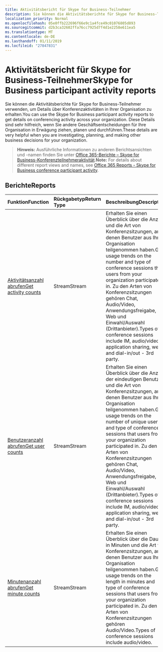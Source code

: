 ```yaml
---
title: Aktivitätsbericht für Skype for Business-Teilnehmer
description: Sie können die Aktivitätsberichte für Skype for Business-Teilnehmer verwenden, um Details über Konferenzaktivitäten in Ihrer Organisation zu erhalten. Diese Details sind sehr hilfreich, wenn Sie andere Geschäftsentscheidungen für Ihre Organisation in Erwägung ziehen, planen und durchführen.
localization_priority: Normal
ms.openlocfilehash: 05e0ffb222696f66e9c1a4fce49c01076805d893
ms.sourcegitcommit: d2b3ca32602ffa76cc7925d7f4d1e2258e611ea5
ms.translationtype: MT
ms.contentlocale: de-DE
ms.lasthandoff: 01/11/2019
ms.locfileid: "27847831"
---
```

# <a name="skype-for-business-participant-activity-reports"></a><span data-ttu-id="dd15e-104">Aktivitätsbericht für Skype for Business-Teilnehmer</span><span class="sxs-lookup"><span data-stu-id="dd15e-104">Skype for Business participant activity reports</span></span>

<span data-ttu-id="dd15e-105">Sie können die Aktivitätsberichte für Skype for Business-Teilnehmer verwenden, um Details über Konferenzaktivitäten in Ihrer Organisation zu erhalten.</span><span class="sxs-lookup"><span data-stu-id="dd15e-105">You can use the Skype for Business participant activity reports to get details on conferencing activity across your organization.</span></span> <span data-ttu-id="dd15e-106">Diese Details sind sehr hilfreich, wenn Sie andere Geschäftsentscheidungen für Ihre Organisation in Erwägung ziehen, planen und durchführen.</span><span class="sxs-lookup"><span data-stu-id="dd15e-106">These details are very helpful when you are investigating, planning, and making other business decisions for your organization.</span></span>

> <span data-ttu-id="dd15e-107">**Hinweis:** Ausführliche Informationen zu anderen Berichtsansichten und -namen finden Sie unter [Office 365-Berichte – Skype for Business-Konferenzteilnehmeraktivität](https://support.office.com/client/Skype-for-Business-Online-conference-participant-activity-c3c89995-65dd-4715-9e38-bb244c742c6b).</span><span class="sxs-lookup"><span data-stu-id="dd15e-107">**Note:** For details about different report views and names, see [Office 365 Reports - Skype for Business conference participant activity](https://support.office.com/client/Skype-for-Business-Online-conference-participant-activity-c3c89995-65dd-4715-9e38-bb244c742c6b).</span></span>

## <a name="reports"></a><span data-ttu-id="dd15e-108">Berichte</span><span class="sxs-lookup"><span data-stu-id="dd15e-108">Reports</span></span>

| <span data-ttu-id="dd15e-109">Funktion</span><span class="sxs-lookup"><span data-stu-id="dd15e-109">Function</span></span>                                 | <span data-ttu-id="dd15e-110">Rückgabetyp</span><span class="sxs-lookup"><span data-stu-id="dd15e-110">Return Type</span></span> | <span data-ttu-id="dd15e-111">Beschreibung</span><span class="sxs-lookup"><span data-stu-id="dd15e-111">Description</span></span>                              |
| :--------------------------------------- | :---------- | :--------------------------------------- |
| [<span data-ttu-id="dd15e-112">Aktivitätsanzahl abrufen</span><span class="sxs-lookup"><span data-stu-id="dd15e-112">Get activity counts</span></span>](../api/reportroot-getskypeforbusinessparticipantactivitycounts.md) | <span data-ttu-id="dd15e-113">Stream</span><span class="sxs-lookup"><span data-stu-id="dd15e-113">Stream</span></span>      | <span data-ttu-id="dd15e-114">Erhalten Sie einen Überblick über die Anzahl und die Art von Konferenzsitzungen, an denen Benutzer aus Ihrer Organisation teilgenommen haben.</span><span class="sxs-lookup"><span data-stu-id="dd15e-114">Get usage trends on the number and type of conference sessions that users from your organization participated in.</span></span> <span data-ttu-id="dd15e-115">Zu den Arten von Konferenzsitzungen gehören Chat, Audio/Video, Anwendungsfreigabe, Web und Einwahl/Auswahl (Drittanbieter).</span><span class="sxs-lookup"><span data-stu-id="dd15e-115">Types of conference sessions include IM, audio/video, application sharing, web, and dial-in/out - 3rd party.</span></span> |
| [<span data-ttu-id="dd15e-116">Benutzeranzahl abrufen</span><span class="sxs-lookup"><span data-stu-id="dd15e-116">Get user counts</span></span>](../api/reportroot-getskypeforbusinessparticipantactivityusercounts.md) | <span data-ttu-id="dd15e-117">Stream</span><span class="sxs-lookup"><span data-stu-id="dd15e-117">Stream</span></span>      | <span data-ttu-id="dd15e-118">Erhalten Sie einen Überblick über die Anzahl der eindeutigen Benutzer und die Art von Konferenzsitzungen, an denen Benutzer aus Ihrer Organisation teilgenommen haben.</span><span class="sxs-lookup"><span data-stu-id="dd15e-118">Get usage trends on the number of unique users and type of conference sessions that users from your organization participated in.</span></span> <span data-ttu-id="dd15e-119">Zu den Arten von Konferenzsitzungen gehören Chat, Audio/Video, Anwendungsfreigabe, Web und Einwahl/Auswahl (Drittanbieter).</span><span class="sxs-lookup"><span data-stu-id="dd15e-119">Types of conference sessions include IM, audio/video, application sharing, web, and dial-in/out - 3rd party.</span></span> |
| [<span data-ttu-id="dd15e-120">Minutenanzahl abrufen</span><span class="sxs-lookup"><span data-stu-id="dd15e-120">Get minute counts</span></span>](../api/reportroot-getskypeforbusinessparticipantactivityminutecounts.md) | <span data-ttu-id="dd15e-121">Stream</span><span class="sxs-lookup"><span data-stu-id="dd15e-121">Stream</span></span>      | <span data-ttu-id="dd15e-122">Erhalten Sie einen Überblick über die Dauer in Minuten und die Art von Konferenzsitzungen, an denen Benutzer aus Ihrer Organisation teilgenommen  haben.</span><span class="sxs-lookup"><span data-stu-id="dd15e-122">Get usage trends on the length in minutes and type of conference sessions that users from your organization participated in.</span></span> <span data-ttu-id="dd15e-123">Zu den Arten von Konferenzsitzungen gehören Audio/Video.</span><span class="sxs-lookup"><span data-stu-id="dd15e-123">Types of conference sessions include audio/video.</span></span> |
